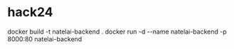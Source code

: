 # hack24

docker build -t natelai-backend .
docker run -d --name natelai-backend -p 8000:80 natelai-backend
